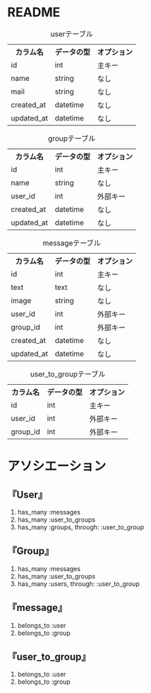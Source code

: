 # README

<table>
  <caption>userテーブル</caption>
  <tr>
    <th>カラム名</th>
    <th>データの型</th>
    <th>オプション</th>
  </tr>
  <tr>
    <td>id</td>
    <td>int</td>
    <td>主キー</td>
  </tr>
  <tr>
    <td>name</td>
    <td>string</td>
    <td>なし</td>
  </tr>
  <tr>
    <td>mail</td>
    <td>string</td>
    <td>なし</td>
  </tr>
  <tr>
    <td>created_at</td>
    <td>datetime</td>
    <td>なし</td>
  </tr>
  <tr>
    <td>updated_at</td>
    <td>datetime</td>
    <td>なし</td>
  </tr>
</table>

<table>
  <caption>groupテーブル</caption>
  <tr>
    <th>カラム名</th>
    <th>データの型</th>
    <th>オプション</th>
  </tr>
  <tr>
    <td>id</td>
    <td>int</td>
    <td>主キー</td>
  </tr>
  <tr>
    <td>name</td>
    <td>string</td>
    <td>なし</td>
  </tr>
  <tr>
    <td>user_id</td>
    <td>int</td>
    <td>外部キー</td>
  </tr>
  <tr>
    <td>created_at</td>
    <td>datetime</td>
    <td>なし</td>
  </tr>
  <tr>
    <td>updated_at</td>
    <td>datetime</td>
    <td>なし</td>
  </tr>
</table>

<table>
  <caption>messageテーブル</caption>
  <tr>
    <th>カラム名</th>
    <th>データの型</th>
    <th>オプション</th>
  </tr>
  <tr>
    <td>id</td>
    <td>int</td>
    <td>主キー</td>
  </tr>
  <tr>
    <td>text</td>
    <td>text</td>
    <td>なし</td>
  </tr>
  <tr>
    <td>image</td>
    <td>string</td>
    <td>なし</td>
  </tr>
  <tr>
    <td>user_id</td>
    <td>int</td>
    <td>外部キー</td>
  </tr>
  <tr>
    <td>group_id</td>
    <td>int</td>
    <td>外部キー</td>
  </tr>
  <tr>
    <td>created_at</td>
    <td>datetime</td>
    <td>なし</td>
  </tr>
  <tr>
    <td>updated_at</td>
    <td>datetime</td>
    <td>なし</td>
  </tr>
</table>

<table>
  <caption>user_to_groupテーブル</caption>
  <tr>
    <th>カラム名</th>
    <th>データの型</th>
    <th>オプション</th>
  </tr>
  <tr>
    <td>id</td>
    <td>int</td>
    <td>主キー</td>
  </tr>
  <tr>
    <td>user_id</td>
    <td>int</td>
    <td>外部キー</td>
  </tr>
  <tr>
    <td>group_id</td>
    <td>int</td>
    <td>外部キー</td>
  </tr>
</table>


# アソシエーション

## 『User』
1. has_many :messages
2. has_many :user_to_groups
3. has_many :groups, through: :user_to_group

## 『Group』
1. has_many :messages
2. has_many :user_to_groups
3. has_many :users, through: :user_to_group


## 『message』
1. belongs_to :user
2. belongs_to :group

## 『user_to_group』
1. belongs_to :user
2. belongs_to :group